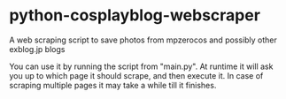# python-cosplayblog-webscraper
A web scraping script to save photos from mpzerocos and possibly other exblog.jp blogs


You can use it by running the script from "main.py".
At runtime it will ask you up to which page it should scrape, and then execute it.
In case of scraping multiple pages it may take a while till it finishes.
